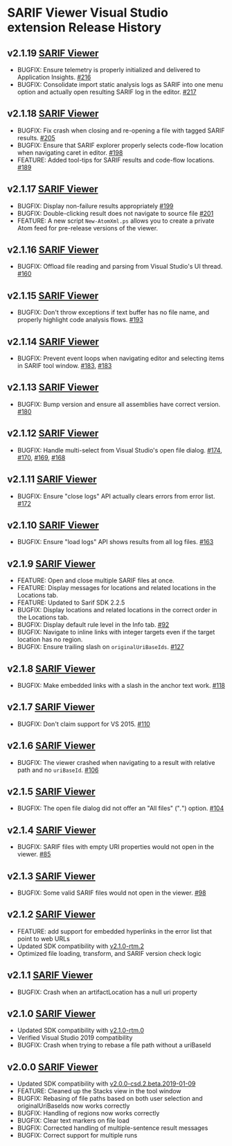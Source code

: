# SARIF Viewer Visual Studio extension Release History
## **v2.1.19** [SARIF Viewer](https://marketplace.visualstudio.com/items?itemName=WDGIS.MicrosoftSarifViewer)
* BUGFIX: Ensure telemetry is properly initialized and delivered to Application Insights. [#216](https://github.com/microsoft/sarif-visualstudio-extension/issues/216)
* BUGFIX: Consolidate import static analysis logs as SARIF into one menu option and actually open resulting SARIF log in the editor. [#217](https://github.com/microsoft/sarif-visualstudio-extension/issues/217)

## **v2.1.18** [SARIF Viewer](https://marketplace.visualstudio.com/items?itemName=WDGIS.MicrosoftSarifViewer)
* BUGFIX: Fix crash when closing and re-opening a file with tagged SARIF results. [#205](https://github.com/microsoft/sarif-visualstudio-extension/issues/205)
* BUGFIX: Ensure that SARIF explorer properly selects code-flow location when navigating caret in editor. [#198](https://github.com/microsoft/sarif-visualstudio-extension/issues/198)
* FEATURE: Added tool-tips for SARIF results and code-flow locations. [#189](https://github.com/microsoft/sarif-visualstudio-extension/issues/189)

## **v2.1.17** [SARIF Viewer](https://marketplace.visualstudio.com/items?itemName=WDGIS.MicrosoftSarifViewer)
* BUGFIX: Display non-failure results appropriately [#199](https://github.com/microsoft/sarif-visualstudio-extension/issues/199)
* BUGFIX: Double-clicking result does not navigate to source file [#201](https://github.com/microsoft/sarif-visualstudio-extension/issues/201)
* FEATURE: A new script `New-AtomXml.ps` allows you to create a private Atom feed for pre-release versions of the viewer.

## **v2.1.16** [SARIF Viewer](https://marketplace.visualstudio.com/items?itemName=WDGIS.MicrosoftSarifViewer)
* BUGFIX: Offload file reading and parsing from Visual Studio's UI thread. [#160](https://github.com/microsoft/sarif-visualstudio-extension/issues/160)

## **v2.1.15** [SARIF Viewer](https://marketplace.visualstudio.com/items?itemName=WDGIS.MicrosoftSarifViewer)
* BUGFIX: Don't throw exceptions if text buffer has no file name, and properly highlight code analysis flows. [#193](https://github.com/microsoft/sarif-visualstudio-extension/issues/193)

## **v2.1.14** [SARIF Viewer](https://marketplace.visualstudio.com/items?itemName=WDGIS.MicrosoftSarifViewer)
* BUGFIX: Prevent event loops when navigating editor and selecting items in SARIF tool window. [#183](https://github.com/microsoft/sarif-visualstudio-extension/issues/185), [#183](https://github.com/microsoft/sarif-visualstudio-extension/issues/185)

## **v2.1.13** [SARIF Viewer](https://marketplace.visualstudio.com/items?itemName=WDGIS.MicrosoftSarifViewer)
* BUGFIX: Bump version and ensure all assemblies have correct version. [#180](https://github.com/microsoft/sarif-visualstudio-extension/issues/180)

## **v2.1.12** [SARIF Viewer](https://marketplace.visualstudio.com/items?itemName=WDGIS.MicrosoftSarifViewer)
* BUGFIX: Handle multi-select from Visual Studio's open file dialog. [#174](https://github.com/microsoft/sarif-visualstudio-extension/issues/174), [#170](https://github.com/microsoft/sarif-visualstudio-extension/issues/170), [#169](https://github.com/microsoft/sarif-visualstudio-extension/issues/169), [#168](https://github.com/microsoft/sarif-visualstudio-extension/issues/168)

## **v2.1.11** [SARIF Viewer](https://marketplace.visualstudio.com/items?itemName=WDGIS.MicrosoftSarifViewer)
* BUGFIX: Ensure "close logs" API actually clears errors from error list. [#172](https://github.com/microsoft/sarif-visualstudio-extension/issues/172)

## **v2.1.10** [SARIF Viewer](https://marketplace.visualstudio.com/items?itemName=WDGIS.MicrosoftSarifViewer)
* BUGFIX: Ensure "load logs" API shows results from all log files. [#163](https://github.com/microsoft/sarif-visualstudio-extension/issues/163)

## **v2.1.9** [SARIF Viewer](https://marketplace.visualstudio.com/items?itemName=WDGIS.MicrosoftSarifViewer)
* FEATURE: Open and close multiple SARIF files at once.
* FEATURE: Display messages for locations and related locations in the Locations tab.
* FEATURE: Updated to Sarif SDK 2.2.5
* BUGFIX: Display locations and related locations in the correct order in the Locations tab.
* BUGFIX: Display default rule level in the Info tab. [#92](https://github.com/microsoft/sarif-visualstudio-extension/issues/92)
* BUGFIX: Navigate to inline links with integer targets even if the target location has no region.
* BUGFIX: Ensure trailing slash on `originalUriBaseIds`. [#127](https://github.com/microsoft/sarif-visualstudio-extension/issues/127)

## **v2.1.8** [SARIF Viewer](https://marketplace.visualstudio.com/items?itemName=WDGIS.MicrosoftSarifViewer)
* BUGFIX: Make embedded links with a slash in the anchor text work. [#118](https://github.com/microsoft/sarif-visualstudio-extension/issues/118)

## **v2.1.7** [SARIF Viewer](https://marketplace.visualstudio.com/items?itemName=WDGIS.MicrosoftSarifViewer)
* BUGFIX: Don't claim support for VS 2015. [#110](https://github.com/microsoft/sarif-visualstudio-extension/issues/110)

## **v2.1.6** [SARIF Viewer](https://marketplace.visualstudio.com/items?itemName=WDGIS.MicrosoftSarifViewer)
* BUGFIX: The viewer crashed when navigating to a result with relative path and no `uriBaseId`. [#106](https://github.com/microsoft/sarif-visualstudio-extension/issues/106)

## **v2.1.5** [SARIF Viewer](https://marketplace.visualstudio.com/items?itemName=WDGIS.MicrosoftSarifViewer)
* BUGFIX: The open file dialog did not offer an "All files" ("*.*") option. [#104](https://github.com/microsoft/sarif-visualstudio-extension/issues/104)

## **v2.1.4** [SARIF Viewer](https://marketplace.visualstudio.com/items?itemName=WDGIS.MicrosoftSarifViewer)
* BUGFIX: SARIF files with empty URI properties would not open in the viewer. [#85](https://github.com/microsoft/sarif-visualstudio-extension/issues/85)

## **v2.1.3** [SARIF Viewer](https://marketplace.visualstudio.com/items?itemName=WDGIS.MicrosoftSarifViewer)
* BUGFIX: Some valid SARIF files would not open in the viewer. [#98](https://github.com/microsoft/sarif-visualstudio-extension/issues/98)

## **v2.1.2** [SARIF Viewer](https://marketplace.visualstudio.com/items?itemName=WDGIS.MicrosoftSarifViewer)
* FEATURE: add support for embedded hyperlinks in the error list that point to web URLs
* Updated SDK compatibility with [v2.1.0-rtm.2](https://www.nuget.org/packages/Sarif.Sdk/2.1.2)
* Optimized file loading, transform, and SARIF version check logic

## **v2.1.1** [SARIF Viewer](https://marketplace.visualstudio.com/items?itemName=WDGIS.MicrosoftSarifViewer)
* BUGFIX: Crash when an artifactLocation has a null uri property

## **v2.1.0** [SARIF Viewer](https://marketplace.visualstudio.com/items?itemName=WDGIS.MicrosoftSarifViewer)
* Updated SDK compatibility with [v2.1.0-rtm.0](https://www.nuget.org/packages/Sarif.Sdk/2.1.0)
* Verified Visual Studio 2019 compatibility
* BUGFIX: Crash when trying to rebase a file path without a uriBaseId

## **v2.0.0** [SARIF Viewer](https://marketplace.visualstudio.com/items?itemName=WDGIS.MicrosoftSarifViewer)
* Updated SDK compatibility with [v2.0.0-csd.2.beta.2019-01-09](https://www.nuget.org/packages/Sarif.Sdk/2.0.0-csd.2.beta.2019-01-09)
* FEATURE: Cleaned up the Stacks view in the tool window
* BUGFIX: Rebasing of file paths based on both user selection and originalUriBaseIds now works correctly
* BUGFIX: Handling of regions now works correctly
* BUGFIX: Clear text markers on file load
* BUGFIX: Corrected handling of multiple-sentence result messages
* BUGFIX: Correct support for multiple runs
